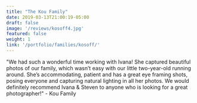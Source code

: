 ```yaml
---
title: "The Kou Family"
date: 2019-03-13T21:00:19-05:00
draft: false
image: '/reviews/kosoff4.jpg'
featured: false
weight: 1
link: '/portfolio/families/kosoff/'
---
```


"We had such a wonderful time working with Ivana! She captured beautiful photos of our family, which wasn’t easy with our little two-year-old running around. She’s accommodating, patient and has a great eye framing shots, posing everyone and capturing natural lighting in all her photos. We would definitely recommend Ivana & Steven to anyone who is looking for a great photographer!" - Kou Family